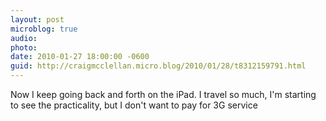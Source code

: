 ```yaml
---
layout: post
microblog: true
audio: 
photo: 
date: 2010-01-27 18:00:00 -0600
guid: http://craigmcclellan.micro.blog/2010/01/28/t8312159791.html
---
```

Now I keep going back and forth on the iPad.  I travel so much, I'm starting to see the practicality, but I don't want to pay for 3G service
